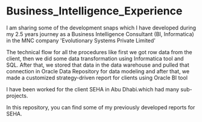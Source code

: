 # Business_Intelligence_Experience
I am sharing some of the development snaps which I have developed during my 2.5 years journey as a Business Intelligence Consultant (BI, Informatica) in the MNC company 'Evolutionary Systems Private Limited'

The technical flow for all the procedures like first we got row data from the client, then we did some data transformation using Informatica tool and SQL. After that, we stored that data in the data warehouse and pulled that connection in Oracle Data Repository for data modeling and after that, we made a customized strategy-driven report for clients using Oracle BI tool

I have been worked for the client SEHA in Abu Dhabi.which had many sub-projects.

In this repository, you can find some of my previously developed reports for SEHA.
